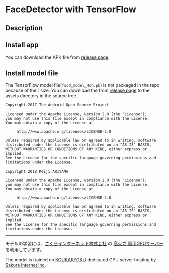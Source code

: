 # FaceDetector with TensorFlow

## Description

## Install app
You can download the APK file from [release page](https://github.com/keiji/face_detector_with_tensorflow/releases/latest).

## Install model file
The TensorFlow model file(`food_model_4ch.pb`) is not packaged in the repo because of their size.
You can download the from [release page](https://github.com/keiji/face_detector_with_tensorflow/releases/latest) to the assets directory in the source tree.

```
Copyright 2017 The Android Open Source Project

Licensed under the Apache License, Version 2.0 (the "License");
you may not use this file except in compliance with the License.
You may obtain a copy of the License at

     http://www.apache.org/licenses/LICENSE-2.0

Unless required by applicable law or agreed to in writing, software
distributed under the License is distributed on an "AS IS" BASIS,
WITHOUT WARRANTIES OR CONDITIONS OF ANY KIND, either express or implied.
See the License for the specific language governing permissions and
limitations under the License.
```

```
Copyright 2018 Keiji ARIYAMA

Licensed under the Apache License, Version 2.0 (the "License");
you may not use this file except in compliance with the License.
You may obtain a copy of the License at

     http://www.apache.org/licenses/LICENSE-2.0

Unless required by applicable law or agreed to in writing, software
distributed under the License is distributed on an "AS IS" BASIS,
WITHOUT WARRANTIES OR CONDITIONS OF ANY KIND, either express or implied.
See the License for the specific language governing permissions and
limitations under the License.
```

----
モデルの学習には、[さくらインターネット株式会社](https://www.sakura.ad.jp/) の [高火力 専用GPUサーバー](https://www.sakura.ad.jp/koukaryoku/) を利用しています。

The model is trained on [KOUKARYOKU](https://www.sakura.ad.jp/koukaryoku/) dedicated GPU server hosting by [Sakura Internet Inc](https://www.sakura.ad.jp/).
